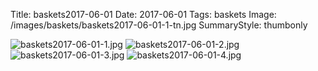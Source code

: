 Title: baskets2017-06-01
Date: 2017-06-01
Tags: baskets
Image: /images/baskets/baskets2017-06-01-1-tn.jpg
SummaryStyle: thumbonly

![baskets2017-06-01-1.jpg]({static}/images/baskets/baskets2017-06-01-1.jpg)
![baskets2017-06-01-2.jpg]({static}/images/baskets/baskets2017-06-01-2.jpg)
![baskets2017-06-01-3.jpg]({static}/images/baskets/baskets2017-06-01-3.jpg)
![baskets2017-06-01-4.jpg]({static}/images/baskets/baskets2017-06-01-4.jpg)
